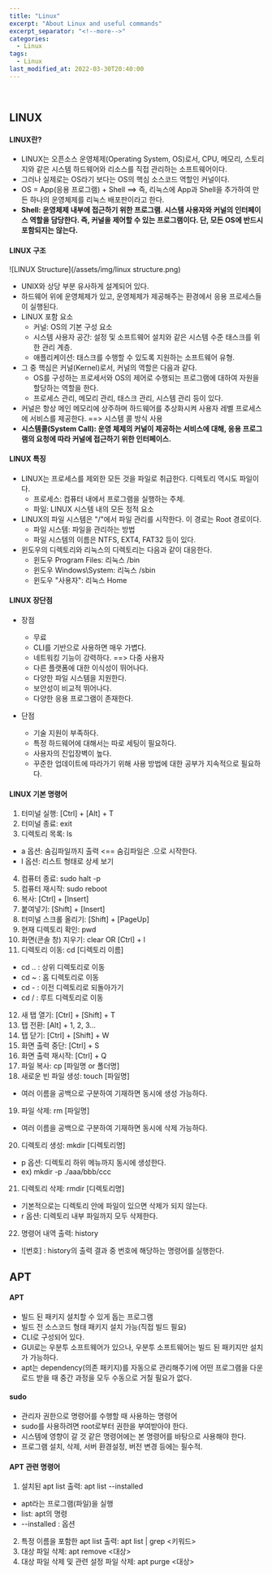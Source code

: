 ```yaml
---
title: "Linux"
excerpt: "About Linux and useful commands"
excerpt_separator: "<!--more-->"
categories:
  - Linux
tags:
  - Linux
last_modified_at: 2022-03-30T20:40:00
---
```


<!--more-->

<br>

## LINUX

#### LINUX란?

- LINUX는 오픈소스 운영체제(Operating System, OS)로서, CPU, 메모리, 스토리지와 같은 시스템 하드웨어와 리소스를 직접 관리하는 소프트웨어이다.
- 그러나 실제로는 OS라기 보다는 OS의 핵심 소스코드 역할인 커널이다.
- OS = App(응용 프로그램) + Shell ==> 즉, 리눅스에 App과 Shell을 추가하여 만든 하나의 운영체제를 리눅스 배포판이라고 한다.
- **Shell: 운영체제 내부에 접근하기 위한 프로그램. 시스템 사용자와 커널의 인터페이스 역할을 담당한다. 즉, 커널을 제어할 수 있는 프로그램이다. 단, 모든 OS에 반드시 포함되지는 않는다.**

#### LINUX 구조

![LINUX Structure](/assets/img/linux structure.png)

- UNIX와 상당 부분 유사하게 설계되어 있다.
- 하드웨어 위에 운영체제가 있고, 운영체제가 제공해주는 환경에서 응용 프로세스들이 실행된다.
- LINUX 포함 요소
  - 커널: OS의 기본 구성 요소
  - 시스템 사용자 공간: 설정 및 소프트웨어 설치와 같은 시스템 수준 태스크를 위한 관리 계층.
  - 애플리케이션: 태스크를 수행할 수 있도록 지원하는 소프트웨어 유형.
- 그 중 핵심은 커널(Kernel)로서, 커널의 역할은 다음과 같다.
  - OS를 구성하는 프로세서와 OS의 제어로 수행되는 프로그램에 대하여 자원을 할당하는 역할을 한다.
  - 프로세스 관리, 메모리 관리, 태스크 관리, 시스템 관리 등이 있다.
- 커널은 항상 메인 메모리에 상주하며 하드웨어를 추상화시켜 사용자 레벨 프로세스에 서비스를 제공한다. ==> 시스템 콜 방식 사용
- **시스템콜(System Call): 운영 체제의 커널이 제공하는 서비스에 대해, 응용 프로그램의 요청에 따라 커널에 접근하기 위한 인터페이스.**

#### LINUX 특징

- LINUX는 프로세스를 제외한 모든 것을 파일로 취급한다. 디렉토리 역시도 파일이다.
  - 프로세스: 컴퓨터 내에서 프로그램을 실행하는 주체.
  - 파일: LINUX 시스템 내의 모든 정적 요소
- LINUX의 파일 시스템은 "/"에서 파일 관리를 시작한다. 이 경로는 Root 경로이다.
  - 파일 시스템: 파일을 관리하는 방법
  - 파일 시스템의 이름은 NTFS, EXT4, FAT32 등이 있다.
- 윈도우의 디렉토리와 리눅스의 디렉토리는 다음과 같이 대응한다.
  - 윈도우 Program Files: 리눅스 /bin
  - 윈도우 Windows\System: 리눅스 /sbin
  - 윈도우 "사용자": 리눅스 Home

#### LINUX 장단점

- 장점

  - 무료
  - CLI를 기반으로 사용하면 매우 가볍다.
  - 네트워킹 기능이 강력하다. ==> 다중 사용자
  - 다른 플랫폼에 대한 이식성이 뛰어나다.
  - 다양한 파일 시스템을 지원한다.
  - 보안성이 비교적 뛰어나다.
  - 다양한 응용 프로그램이 존재한다.

- 단점
  - 기술 지원이 부족하다.
  - 특정 하드웨어에 대해서는 따로 세팅이 필요하다.
  - 사용자의 진입장벽이 높다.
  - 꾸준한 업데이트에 따라가기 위해 사용 방법에 대한 공부가 지속적으로 필요하다.

#### LINUX 기본 명령어

1. 터미널 실행: [Ctrl] + [Alt] + T
2. 터미널 종료: exit
3. 디렉토리 목록: ls

- a 옵션: 숨김파일까지 출력 <== 숨김파일은 .으로 시작한다.
- l 옵션: 리스트 형태로 상세 보기

4. 컴퓨터 종료: sudo halt -p
5. 컴퓨터 재시작: sudo reboot
6. 복사: [Ctrl] + [Insert]
7. 붙여넣기: [Shift] + [Insert]
8. 터미널 스크롤 올리기: [Shift] + [PageUp]
9. 현재 디렉토리 확인: pwd
10. 화면(콘솔 창) 지우기: clear OR [Ctrl] + l
11. 디렉토리 이동: cd [디렉토리 이름]

- cd .. : 상위 디렉토리로 이동
- cd ~ : 홈 디렉토리로 이동
- cd - : 이전 디렉토리로 되돌아가기
- cd / : 루트 디렉토리로 이동

12. 새 탭 열기: [Ctrl] + [Shift] + T
13. 탭 전환: [Alt] + 1, 2, 3...
14. 탭 닫기: [Ctrl] + [Shift] + W
15. 화면 출력 중단: [Ctrl] + S
16. 화면 출력 재시작: [Ctrl] + Q
17. 파일 복사: cp [파일명 or 폴더명]
18. 새로운 빈 파일 생성: touch [파일명]

- 여러 이름을 공백으로 구분하여 기재하면 동시에 생성 가능하다.

19. 파일 삭제: rm [파일명]

- 여러 이름을 공백으로 구분하여 기재하면 동시에 삭제 가능하다.

20. 디렉토리 생성: mkdir [디렉토리명]

- p 옵션: 디렉토리 하위 메뉴까지 동시에 생성한다.
- ex) mkdir -p ./aaa/bbb/ccc

21. 디렉토리 삭제: rmdir [디렉토리명]

- 기본적으로는 디렉토리 안에 파일이 있으면 삭제가 되지 않는다.
- r 옵션: 디렉토리 내부 파일까지 모두 삭제한다.

22. 명령어 내역 출력: history

- ![번호] : history의 출력 결과 중 번호에 해당하는 명령어를 실행한다.

## APT

#### APT

- 빌드 된 패키지 설치할 수 있게 돕는 프로그램
- 빌드 전 소스코드 형태 패키지 설치 가능(직접 빌드 필요)
- CLI로 구성되어 있다.
- GUI로는 우분투 소프트웨어가 있으나, 우분투 소프트웨어는 빌드 된 패키지만 설치가 가능하다.
- apt는 dependency(의존 패키지)를 자동으로 관리해주기에 어떤 프로그램을 다운로드 받을 때 중간 과정을 모두 수동으로 거칠 필요가 없다.

#### sudo

- 관리자 권한으로 명령어를 수행할 때 사용하는 명령어
- sudo를 사용하려면 root로부터 권한을 부여받아야 한다.
- 시스템에 영향이 갈 것 같은 명령어에는 본 명령어를 바탕으로 사용해야 한다.
- 프로그램 설치, 삭제, 서버 환경설정, 버전 변경 등에는 필수적.

#### APT 관련 명령어

1. 설치된 apt list 출력: apt list --installed

- apt라는 프로그램(파일)을 실행
- list: apt의 명령
- --installed : 옵션

2. 특정 이름을 포함한 apt list 출력: apt list | grep <키워드>
3. 대상 파일 삭제: apt remove <대상>
4. 대상 파일 삭제 및 관련 설정 파일 삭제: apt purge <대상>
